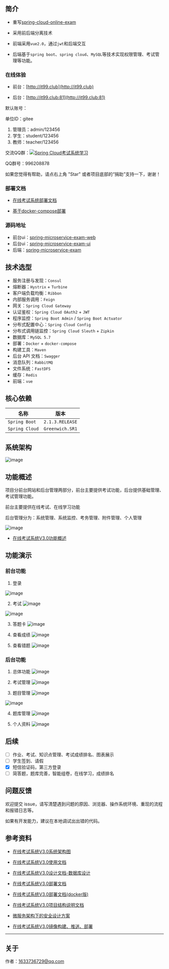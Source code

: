 ## 简介

- 重写[spring-cloud-online-exam](https://gitee.com/wells2333/spring-cloud-online-exam)

- 采用前后端分离技术

- 前端采用`vue2.0`，通过`jwt`和后端交互

- 后端基于`spring boot`、`spring cloud`、`MySQL`等技术实现权限管理、考试管理等功能。

### 在线体验

- 前台：[http://it99.club](http://it99.club)

- 后台：[http://it99.club:81](http://it99.club:81)

默认账号：

单位ID：gitee

1. 管理员：admin/123456
2. 学生：student/123456
3. 教师：teacher/123456

交流QQ群：<a target="_blank" href="https://jq.qq.com/?_wv=1027&k=5RKZNF2"><img border="0" src="http://pub.idqqimg.com/wpa/images/group.png" alt="Spring Cloud考试系统学习" title="Spring Cloud考试系统学习"></a>

QQ群号：996208878

如果您觉得有帮助，请点右上角 "Star" 或者项目底部的“捐助”支持一下，谢谢！

### 部署文档

- [在线考试系统部署文档](docs/在线考试系统V3.0_部署文档.md)

- [基于docker-compose部署](docs/在线考试系统V3.0_部署文档(docker版).md)

### 源码地址

- 前台ui：[spring-microservice-exam-web](https://gitee.com/wells2333/spring-microservice-exam-web.git)
- 后台ui：[spring-microservice-exam-ui](https://gitee.com/wells2333/spring-microservice-exam-ui.git)
- 后端：[spring-microservice-exam](https://gitee.com/wells2333/spring-microservice-exam.git)

## 技术选型

- 服务注册与发现：`Consul`
- 熔断器：`Hystrix` + `Turbine`
- 客户端负载均衡：`Ribbon`
- 内部服务调用：`Feign`
- 网关：`Spring Cloud Gateway`
- 认证鉴权：`Spring Cloud OAuth2` + `JWT`
- 程序监控：`Spring Boot Admin` / `Spring Boot Actuator`
- 分布式配置中心：`Spring Cloud Config`
- 分布式调用链监控：`Spring Cloud Sleuth` + `Zipkin`
- 数据库：`MySQL 5.7`
- 部署：`Docker` + `docker-compose`
- 构建工具：`Maven`
- 后台 API 文档：`Swagger`
- 消息队列：`RabbitMQ`
- 文件系统：`FastDFS`
- 缓存：`Redis`
- 前端：`vue`

## 核心依赖

|      名称      |   版本    |
| --------- | -------- |
| `Spring Boot`    | `2.1.3.RELEASE`  |
| `Spring Cloud`   | `Greenwich.SR1`  |

## 系统架构

![image](docs/产品设计/系统架构图v3.0.jpg)

## 功能概述

项目分前台网站和后台管理两部分，前台主要提供考试功能，后台提供基础管理、考试管理功能。

前台主要提供在线考试、在线学习功能

后台管理分为：系统管理、系统监控、考务管理、附件管理、个人管理

![image](docs/产品设计/系统功能.jpg)

- [在线考试系统V3.0功能概述](docs/在线考试系统V3.0_功能概述.md)

## 功能演示

### 前台功能

1. 登录

![image](docs/images/image_web_login.png)

2. 考试
![image](docs/images/image_web_exam.png)

![image](docs/images/image_web_text_subject.png)

3. 答题卡
![image](docs/images/image_web_exam_card.png)

4. 查看成绩
![image](docs/images/image_web_exam_score.png)

5. 查看错题
![image](docs/images/image_web_incorrect_answer.png)

### 后台功能

1. 总体功能
![image](docs/images/image_ui_menu.png)

2. 考试管理
![image](docs/images/image_ui_exam.png)

3. 题目管理
![image](docs/images/image_ui_exam_subject.png)

![image](docs/images/image_ui_subjects_rich_edit.png)

4. 题库管理
![image](docs/images/image_ui_subject.png)

5. 个人资料
![image](docs/images/image_ui_msg.png)

## 后续

- [ ] 作业、考试、知识点管理、考试成绩排名、图表展示
- [ ] 学生签到、请假
- [x] 短信验证码，第三方登录
- [ ] 简答题，题库完善，智能组卷，在线学习，成绩排名

## 问题反馈

欢迎提交 issue，请写清楚遇到问题的原因、浏览器、操作系统环境、重现的流程和报错日志等。 

如果有开发能力，建议在本地调试出出错的代码。

## 参考资料

- [在线考试系统V3.0系统架构图](https://www.processon.com/view/link/5cf88937e4b0a64c88aaa3e4)

- [在线考试系统V3.0使用文档](docs/在线考试系统V3.0_使用文档.md)

- [在线考试系统V3.0设计文档-数据库设计](docs/在线考试系统V3.0_数据库设计.md)

- [在线考试系统V3.0部署文档](docs/在线考试系统V3.0_部署文档.md)

- [在线考试系统V3.0部署文档(docker版)](docs/在线考试系统V3.0_部署文档(docker版).md)

- [在线考试系统V3.0项目结构说明文档](docs/在线考试系统V3.0_项目结构说明.md)

- [微服务架构下的安全设计方案](http://ehedgehog.net/2019/03/23/%E5%BE%AE%E6%9C%8D%E5%8A%A1%E6%9E%B6%E6%9E%84%E4%B8%8B%E7%9A%84%E5%AE%89%E5%85%A8%E8%AE%BE%E8%AE%A1%E6%96%B9%E6%A1%88/)

- [在线考试系统V3.0镜像构建、推送、部署](http://ehedgehog.net/2019/04/22/%E5%9C%A8%E7%BA%BF%E8%80%83%E8%AF%95%E7%B3%BB%E7%BB%9FV2.0%E9%95%9C%E5%83%8F%E6%9E%84%E5%BB%BA%E3%80%81%E6%8E%A8%E9%80%81%E3%80%81%E9%83%A8%E7%BD%B2/)

***

## 关于

作者：1633736729@qq.com